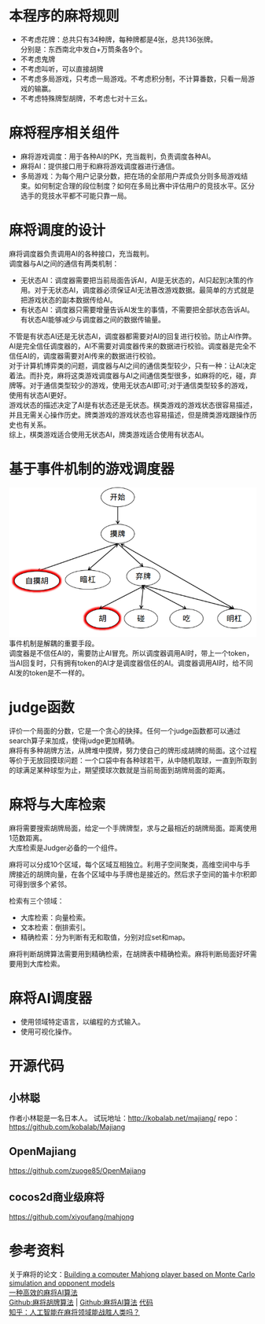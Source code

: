 # 本程序的麻将规则
* 不考虑花牌：总共只有34种牌，每种牌都是4张，总共136张牌。  
分别是：东西南北中发白+万筒条各9个。  
* 不考虑鬼牌
* 不考虑叫听，可以直接胡牌
* 不考虑多局游戏，只考虑一局游戏。不考虑积分制，不计算番数，只看一局游戏的输赢。  
* 不考虑特殊牌型胡牌，不考虑七对十三幺。

# 麻将程序相关组件
* 麻将游戏调度：用于各种AI的PK，充当裁判，负责调度各种AI。  
* 麻将AI：提供接口用于和麻将游戏调度器进行通信。    
* 多局游戏：为每个用户记录分数，把在场的全部用户弄成负分则多局游戏结束。如何制定合理的段位制度？如何在多局比赛中评估用户的竞技水平。区分选手的竞技水平都不可能只靠一局。   

# 麻将调度的设计
麻将调度器负责调用AI的各种接口，充当裁判。  
调度器与AI之间的通信有两类机制：
* 无状态AI：调度器需要把当前局面告诉AI，AI是无状态的，AI只起到决策的作用。对于无状态AI，调度器必须保证AI无法篡改游戏数据。最简单的方式就是把游戏状态的副本数据传给AI。  
* 有状态AI：调度器只需要增量告诉AI发生的事情，不需要把全部状态告诉AI。有状态AI能够减少与调度器之间的数据传输量。    

不管是有状态AI还是无状态AI，调度器都需要对AI的回复进行校验。防止AI作弊。AI是完全信任调度器的，AI不需要对调度器传来的数据进行校验。调度器是完全不信任AI的，调度器需要对AI传来的数据进行校验。      
对于计算机博弈类的问题，调度器与AI之间的通信类型较少，只有一种：让AI决定着法。而扑克，麻将这类游戏调度器与AI之间通信类型很多，如麻将的吃，碰，弃牌等。对于通信类型较少的游戏，使用无状态AI即可;对于通信类型较多的游戏，使用有状态AI更好。  
游戏状态的描述决定了AI是有状态还是无状态。棋类游戏的游戏状态很容易描述，并且无需关心操作历史。牌类游戏的游戏状态也容易描述，但是牌类游戏跟操作历史也有关系。  
综上，棋类游戏适合使用无状态AI，牌类游戏适合使用有状态AI。

# 基于事件机制的游戏调度器
![麻将的动作](./麻将的动作.png)
事件机制是解耦的重要手段。  
调度器是不信任AI的，需要防止AI冒充。所以调度器调用AI时，带上一个token，当AI回复时，只有拥有token的AI才是调度器信任的AI。调度器调用AI时，给不同AI发的token是不一样的。  

# judge函数
评价一个局面的分数，它是一个贪心的抉择。任何一个judge函数都可以通过search算子来加成，使得judge更加精确。  
麻将有多种胡牌方法，从牌堆中摸牌，努力使自己的牌形成胡牌的局面。这个过程等价于无放回摸球问题：一个口袋中有各种球若干，从中随机取球，一直到所取到的球满足某种球型为止，期望摸球次数就是当前局面到胡牌局面的距离。  

# 麻将与大库检索
麻将需要搜索胡牌局面，给定一个手牌牌型，求与之最相近的胡牌局面。距离使用1范数距离。  
大库检索是Judger必备的一个组件。  

麻将可以分成10个区域，每个区域互相独立。利用子空间聚类，高维空间中与手牌接近的胡牌向量，在各个区域中与手牌也是接近的。然后求子空间的笛卡尔积即可得到很多个紧邻。

检索有三个领域：
* 大库检索：向量检索。
* 文本检索：倒排索引。
* 精确检索：分为判断有无和取值，分别对应set和map。

麻将判断胡牌算法需要用到精确检索，在胡牌表中精确检索。麻将判断局面好坏需要用到大库检索。

# 麻将AI调度器
* 使用领域特定语言，以编程的方式输入。
* 使用可视化操作。

# 开源代码
## 小林聪
作者小林聪是一名日本人。
试玩地址：http://kobalab.net/majiang/
repo：https://github.com/kobalab/Majiang

## OpenMajiang
https://github.com/zuoge85/OpenMajiang

## cocos2d商业级麻将
https://github.com/xiyoufang/mahjong

# 参考资料
关于麻将的论文：[Building a computer Mahjong player based on Monte Carlo simulation and opponent models](https://ieeexplore.ieee.org/document/7317929)  
[一种高效的麻将AI算法](https://zhuanlan.zhihu.com/p/53587053)  
[Github:麻将胡牌算法](https://esrrhs.github.io/majiang_algorithm/hu.html) | [Github:麻将AI算法](https://esrrhs.github.io/majiang_algorithm/ai.html) [代码](https://github.com/esrrhs/majiang_algorithm)  
[知乎：人工智能在麻将领域能战胜人类吗？](https://www.zhihu.com/question/40171482)